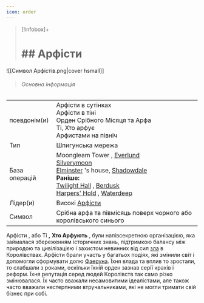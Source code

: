 ```yaml
---
icon: order
---
```


>[!infobox]+
># ## Арфісти
![[Символ Арфістів.png|cover hsmall]]
>###### Основна інформація
|               |                                                                                                                                                                                                                                                                                                                                                                                                                                                                                                                                                                                                                                                                                                                   |
| ------------- | ----------------------------------------------------------------------------------------------------------------------------------------------------------------------------------------------------------------------------------------------------------------------------------------------------------------------------------------------------------------------------------------------------------------------------------------------------------------------------------------------------------------------------------------------------------------------------------------------------------------------------------------------------------------------------------------------------------------- |
| псевдонім(и)  | Арфісти в сутінках<br>Арфісти в тіні  <br>Орден Срібного Місяця та Арфа  <br>Ті, Хто арфує  <br>Арфистами на північ                                                                                                                                                                                                                                                                                                                                                                                                                                                                                                                                                                                               |
| Тип           | Шпигунська мережа                                                                                                                                                                                                                                                                                                                                                                                                                                                                                                                                                                                                                                                                                                 |
| База операцій | Moongleam Tower , [Everlund](https://forgottenrealms.fandom.com/wiki/Everlund "Еверлунд")<br>[Silverymoon](https://forgottenrealms.fandom.com/wiki/Silverymoon "Silverymoon")<br>[Elminster](https://forgottenrealms.fandom.com/wiki/Elminster "Ельмінстер") 's house, [Shadowdale](https://forgottenrealms.fandom.com/wiki/Shadowdale "Shadowdale")  <br>**Раніше:**  <br>[Twilight Hall](https://forgottenrealms.fandom.com/wiki/Twilight_Hall "Сутінковий зал") , [Berdusk](https://forgottenrealms.fandom.com/wiki/Berdusk "Бердуск")<br>[Harpers' Hold](https://forgottenrealms.fandom.com/wiki/Harpers%27_Hold "Холд Арперів") , [Waterdeep](https://forgottenrealms.fandom.com/wiki/Waterdeep "Waterdeep") |
| Лідер(и)      | Високі [Арфісти](https://forgottenrealms.fandom.com/wiki/High_Harpers "Хай Арперс")                                                                                                                                                                                                                                                                                                                                                                                                                                                                                                                                                                                                                               |
| Символ        | Срібна арфа та півмісяць поверх чорного або королівського синього                                                                                                                                                                                                                                                                                                                                                                                                                                                                                                                                                                                                                                                 |

Арфісти , або Ті **,** **Хто Арфують** , були напівсекретною організацією, яка займалася збереженням історичних знань, підтримкою балансу між природою та цивілізацією і захистом невинних від сил [зла](https://forgottenrealms.fandom.com/wiki/Evil "зло") в Королівствах. Арфісти брали участь у багатьох подіях, які змінили світ і допомогли сформувати долю [Фаеруна](https://forgottenrealms.fandom.com/wiki/Faer%C3%BBn "Фаерун"). Їхня влада та вплив то зростали, то слабшали з роками, оскільки їхній орден зазнав серії крахів і реформ. Їхня репутація серед людей Королівств так само різко змінювалася. Їх часто вважали несамовитими ідеалістами, але також часто вважали нестерпними втручальниками, які не могли тримати свій бізнес при собі. 